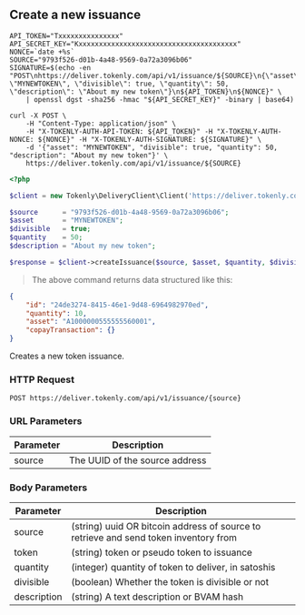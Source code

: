 ## Create a new issuance

```shell
API_TOKEN="Txxxxxxxxxxxxxxx"
API_SECRET_KEY="Kxxxxxxxxxxxxxxxxxxxxxxxxxxxxxxxxxxxxxxx"
NONCE=`date +%s`
SOURCE="9793f526-d01b-4a48-9569-0a72a3096b06"
SIGNATURE=$(echo -en "POST\nhttps://deliver.tokenly.com/api/v1/issuance/${SOURCE}\n{\"asset\": \"MYNEWTOKEN\", \"divisible\": true, \"quantity\": 50, \"description\": \"About my new token\"}\n${API_TOKEN}\n${NONCE}" \
    | openssl dgst -sha256 -hmac "${API_SECRET_KEY}" -binary | base64)

curl -X POST \
    -H "Content-Type: application/json" \
    -H "X-TOKENLY-AUTH-API-TOKEN: ${API_TOKEN}" -H "X-TOKENLY-AUTH-NONCE: ${NONCE}" -H "X-TOKENLY-AUTH-SIGNATURE: ${SIGNATURE}" \
    -d '{"asset": "MYNEWTOKEN", "divisible": true, "quantity": 50, "description": "About my new token"}' \
    https://deliver.tokenly.com/api/v1/issuance/${SOURCE}
```

```php
<?php

$client = new Tokenly\DeliveryClient\Client('https://deliver.tokenly.com', $API_TOKEN, $API_SECRET_KEY);

$source      = "9793f526-d01b-4a48-9569-0a72a3096b06";
$asset       = "MYNEWTOKEN";
$divisible   = true;
$quantity    = 50;
$description = "About my new token";

$response = $client->createIssuance($source, $asset, $quantity, $divisible, $description);

```


> The above command returns data structured like this:

```json
{
    "id": "24de3274-8415-46e1-9d48-6964982970ed",
    "quantity": 10,
    "asset": "A1000000555555560001",
    "copayTransaction": {}
}
```

Creates a new token issuance.


### HTTP Request

`POST https://deliver.tokenly.com/api/v1/issuance/{source}`

### URL Parameters

Parameter  | Description
---------  | -----------
source     | The UUID of the source address


### Body Parameters

Parameter     | Description
------------  | -----------
source        | (string) uuid OR bitcoin address of source to retrieve and send token inventory from
token         | (string) token or pseudo token to issuance
quantity      | (integer) quantity of token to deliver, in satoshis
divisible     | (boolean) Whether the token is divisible or not
description   | (string) A text description or BVAM hash

